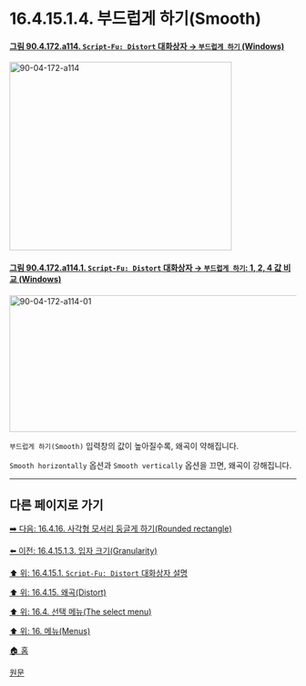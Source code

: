 # 16.4.15.1.4. 부드럽게 하기(Smooth)

<a id="90-04-172-a114"></a>

#### [그림 90.4.172.a114. `Script-Fu: Distort` 대화상자 → `부드럽게 하기` (Windows)](./90-04-0172-script_fu_distort.md#90-04-172-a114)
<img width="390" height="331" alt="90-04-172-a114" src="https://github.com/user-attachments/assets/67eb94af-a207-45a1-ada3-3816c6ad6b40" /> 

<a id="90-04-172-a114-01"></a>

#### [그림 90.4.172.a114.1. `Script-Fu: Distort` 대화상자 → `부드럽게 하기`: 1, 2, 4 값 비교 (Windows)](./90-04-0172-script_fu_distort.md#90-04-172-a114-01)
<img width="720" height="240" alt="90-04-172-a114-01" src="https://github.com/user-attachments/assets/7af0f533-1359-4fdf-874e-f51f7220ea23" />

`부드럽게 하기(Smooth)` 입력창의 값이 높아질수록, 왜곡이 약해집니다.

`Smooth horizontally` 옵션과 `Smooth vertically` 옵션을 끄면, 왜곡이 강해집니다.

***

## 다른 페이지로 가기

[➡️ 다음: 16.4.16. 사각형 모서리 둥글게 하기(Rounded rectangle)](./16-04-16-00-rounded-rectangle.md)

[⬅️ 이전: 16.4.15.1.3. 입자 크기(Granularity)](./16-04-15-01-03-granularity.md)

[⬆️ 위: 16.4.15.1. `Script-Fu: Distort` 대화상자 설명](./16-04-15-01-00-description_of_the_distort_dialog_window.md)

[⬆️ 위: 16.4.15. 왜곡(Distort)](./16-04-15-00-distort.md)

[⬆️ 위: 16.4. 선택 메뉴(The select menu)](./16-04-00-the-select-menu.md)

[⬆️ 위: 16. 메뉴(Menus)](./16-00-menus.md)

[🏠 홈](./00-home.md)

[원문](https://docs.gimp.org/2.10/ko/script-fu-distress-selection.html#idm25156)